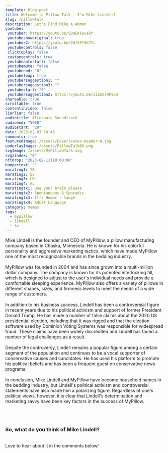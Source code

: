 ```yaml
---
template: blog-post
title: Welcome to Pillow Talk - I'm Mike Lindell!
slug: /pillowtalk
description: Let's Find Mike A Woman
youtube:
 youtuber: https://youtu.be/SD0EKkyuakY
 youtubeshoworiginal: true
 youtuber2: https://youtu.be/CWf5FYSK7Yc
 youtubecontrols: false
 clicktoplay: false
 customcontrols: true
 youtubeautostart: false
 youtubemute: false
 youtubeend: "0"
 youtubeloop: true
 youtubersuggestion1: ""
 youtubersuggestion3: ""
 youtubestart: "0"
 youtubersuggestion2: https://youtu.be/iiZnOlRPiE0
shareable: true
scrollable: true
contentinvideo: false
liarliar: false
audiotitle: Alternate Soundtrack
audioend: "5000"
audiostart: "20"
date: 2023-02-03 10:43
comments: true
featuredImage: /assets/Experiences-Header-8.jpg
underlayImage: /assets/PillowTalkBG.png
svgImage: /assets/MyPillowTalk.svg
svgzindex: "0"
nftdrop: "2023-02-11T10:00:00"
bumpertext: ""
marating1: YB
marating2: SS
marating3: LH
marating4: AL
maratingtx1: Use your brain please
maratingtx2: Spontaneous & Sporadic
maratingtx3: It's Humor - laugh
maratingtx4: Adult Language
category: memes
tags:
  - mypillow
  - lindell
  - tv
---
```

<div style="text-align:left !important;">

<!-- ### America's Favorite Pillow Guy has a brand new show out, called PillowTalk! Let's hope Mike find True Love™ and a great night's sleep. 

<br /> -->
Mike Lindell is the founder and CEO of MyPillow, a pillow manufacturing company based in Chaska, Minnesota. He is known for his colorful personality and aggressive marketing tactics, which have made MyPillow one of the most recognizable brands in the bedding industry.
<br /><br />
MyPillow was founded in 2004 and has since grown into a multi-million dollar company. The company is known for its patented interlocking fill, which is designed to adjust to the user's individual needs and provide a comfortable sleeping experience. MyPillow also offers a variety of pillows in different shapes, sizes, and firmness levels to meet the needs of a wide range of customers.
<br /><br />
In addition to his business success, Lindell has been a controversial figure in recent years due to his political activism and support of former President Donald Trump. He has made a number of false claims about the 2020 US presidential election, including that it was rigged and that the election software used by Dominion Voting Systems was responsible for widespread fraud. These claims have been widely discredited and Lindell has faced a number of legal challenges as a result.
<br /><br />
Despite the controversy, Lindell remains a popular figure among a certain segment of the population and continues to be a vocal supporter of conservative causes and candidates. He has used his platform to promote his political beliefs and has been a frequent guest on conservative news programs.
<br /><br />
In conclusion, Mike Lindell and MyPillow have become household names in the bedding industry, but Lindell's political activism and controversial statements have also made him a polarizing figure. Regardless of one's political views, however, it is clear that Lindell's determination and marketing savvy have been key factors in the success of MyPillow.

<br /><br />

### So, what do you think of Mike Lindell?

<br />
Love to hear about it in the comments below!

</div>

<!-- https://youtu.be/zQB-_N7CIYY  -->

<!-- https://youtu.be/VgdB9QYKeyM -->

<!-- XjuLZwlDxh8 -->